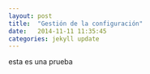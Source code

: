 ```yaml
---
layout: post
title:  "Gestión de la configuración"
date:   2014-11-11 11:35:45
categories: jekyll update
---
```

esta es una prueba

